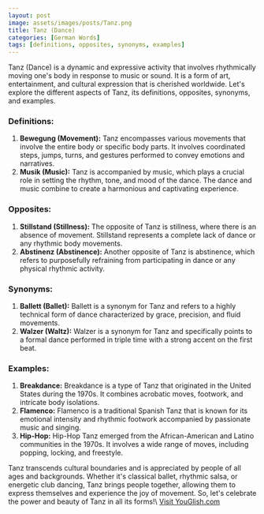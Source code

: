 ```yaml
---
layout: post
image: assets/images/posts/Tanz.png
title: Tanz (Dance)
categories: [German Words]
tags: [definitions, opposites, synonyms, examples]
---
```


Tanz (Dance) is a dynamic and expressive activity that involves rhythmically moving one's body in response to music or sound. It is a form of art, entertainment, and cultural expression that is cherished worldwide. Let's explore the different aspects of Tanz, its definitions, opposites, synonyms, and examples.

### Definitions:
1. **Bewegung (Movement):** Tanz encompasses various movements that involve the entire body or specific body parts. It involves coordinated steps, jumps, turns, and gestures performed to convey emotions and narratives.
2. **Musik (Music):** Tanz is accompanied by music, which plays a crucial role in setting the rhythm, tone, and mood of the dance. The dance and music combine to create a harmonious and captivating experience.

### Opposites:
1. **Stillstand (Stillness):** The opposite of Tanz is stillness, where there is an absence of movement. Stillstand represents a complete lack of dance or any rhythmic body movements.
2. **Abstinenz (Abstinence):** Another opposite of Tanz is abstinence, which refers to purposefully refraining from participating in dance or any physical rhythmic activity.

### Synonyms:
1. **Ballett (Ballet):** Ballett is a synonym for Tanz and refers to a highly technical form of dance characterized by grace, precision, and fluid movements.
2. **Walzer (Waltz):** Walzer is a synonym for Tanz and specifically points to a formal dance performed in triple time with a strong accent on the first beat.

### Examples:
1. **Breakdance:** Breakdance is a type of Tanz that originated in the United States during the 1970s. It combines acrobatic moves, footwork, and intricate body isolations.
2. **Flamenco:** Flamenco is a traditional Spanish Tanz that is known for its emotional intensity and rhythmic footwork accompanied by passionate music and singing.
3. **Hip-Hop:** Hip-Hop Tanz emerged from the African-American and Latino communities in the 1970s. It involves a wide range of moves, including popping, locking, and freestyle.

Tanz transcends cultural boundaries and is appreciated by people of all ages and backgrounds. Whether it's classical ballet, rhythmic salsa, or energetic club dancing, Tanz brings people together, allowing them to express themselves and experience the joy of movement. So, let's celebrate the power and beauty of Tanz in all its forms!\ <a id="yg-widget-0" class="youglish-widget" data-query="Tanz" data-lang="german" data-components="8412" data-auto-start="0" data-bkg-color="theme_light" data-title="How%20to%20pronounce%20Tanz%20in%20German"  rel="nofollow" href="https://youglish.com">Visit YouGlish.com</a><script async src="https://youglish.com/public/emb/widget.js" charset="utf-8"></script>